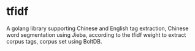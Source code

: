 # tfidf
A golang library supporting Chinese and English tag extraction, Chinese word segmentation using Jieba, according to the tfidf weight to extract corpus tags, corpus set using BoltDB.

